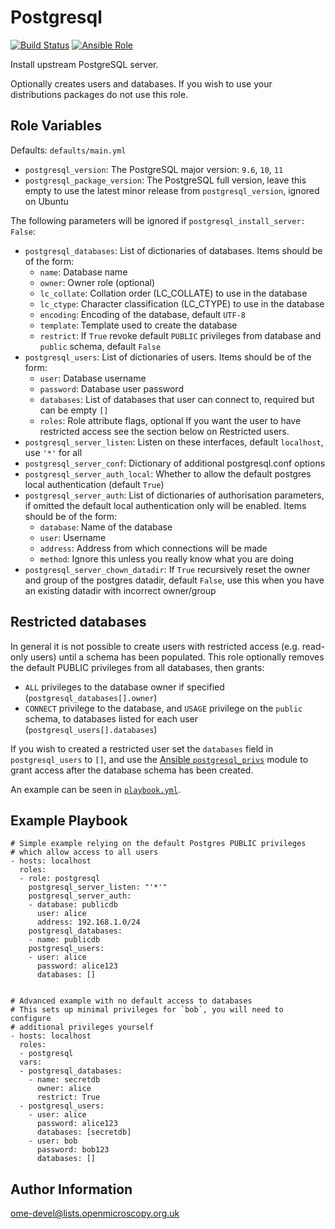 Postgresql
==========

[![Build Status](https://travis-ci.org/ome/ansible-role-postgresql.svg)](https://travis-ci.org/ome/ansible-role-postgresql)
[![Ansible Role](https://img.shields.io/ansible/role/41080.svg)](https://galaxy.ansible.com/ome/postgresql/)

Install upstream PostgreSQL server.

Optionally creates users and databases.
If you wish to use your distributions packages do not use this role.


Role Variables
--------------

Defaults: `defaults/main.yml`

- `postgresql_version`: The PostgreSQL major version: `9.6`, `10`, `11`
- `postgresql_package_version`: The PostgreSQL full version, leave this empty to use the latest minor release from `postgresql_version`, ignored on Ubuntu

The following parameters will be ignored if `postgresql_install_server: False`:
- `postgresql_databases`: List of dictionaries of databases.
  Items should be of the form:
  - `name`: Database name
  - `owner`: Owner role (optional)
  - `lc_collate`: Collation order (LC_COLLATE) to use in the database
  - `lc_ctype`: Character classification (LC_CTYPE) to use in the database
  - `encoding`: Encoding of the database, default `UTF-8`
  - `template`: Template used to create the database
  - `restrict`: If `True` revoke default `PUBLIC` privileges from database and `public` schema, default `False`
- `postgresql_users`: List of dictionaries of users.
  Items should be of the form:
  - `user`: Database username
  - `password`: Database user password
  - `databases`: List of databases that user can connect to, required but can be empty `[]`
  - `roles`: Role attribute flags, optional
  If you want the user to have restricted access see the section below on Restricted users.
- `postgresql_server_listen`: Listen on these interfaces, default `localhost`, use `'*'` for all
- `postgresql_server_conf`: Dictionary of additional postgresql.conf options
- `postgresql_server_auth_local`: Whether to allow the default postgres local authentication (default `True`)
- `postgresql_server_auth`: List of dictionaries of authorisation parameters, if omitted the default local authentication only will be enabled. Items should be of the form:
  - `database`: Name of the database
  - `user`: Username
  - `address`: Address from which connections will be made
  - `method`: Ignore this unless you really know what you are doing
- `postgresql_server_chown_datadir`: If `True` recursively reset the owner and group of the postgres datadir, default `False`, use this when you have an existing datadir with incorrect owner/group


Restricted databases
--------------------

In general it is not possible to create users with restricted access (e.g. read-only users) until a schema has been populated.
This role optionally removes the default PUBLIC privileges from all databases, then grants:
- `ALL` privileges to the database owner if specified (`postgresql_databases[].owner`)
- `CONNECT` privilege to the database, and `USAGE` privilege on the `public` schema, to databases listed for each user (`postgresql_users[].databases`)

If you wish to created a restricted user set the `databases` field in `postgresql_users` to `[]`, and use the [Ansible `postgresql_privs`](http://docs.ansible.com/ansible/latest/postgresql_privs_module.html) module to grant access after the database schema has been created.

An example can be seen in [`playbook.yml`](playbook.yml).


Example Playbook
----------------

    # Simple example relying on the default Postgres PUBLIC privileges
    # which allow access to all users
    - hosts: localhost
      roles:
      - role: postgresql
        postgresql_server_listen: "'*'"
        postgresql_server_auth:
        - database: publicdb
          user: alice
          address: 192.168.1.0/24
        postgresql_databases:
        - name: publicdb
        postgresql_users:
        - user: alice
          password: alice123
          databases: []


    # Advanced example with no default access to databases
    # This sets up minimal privileges for `bob`, you will need to configure
    # additional privileges yourself
    - hosts: localhost
      roles:
      - postgresql
      vars:
      - postgresql_databases:
        - name: secretdb
          owner: alice
          restrict: True
      - postgresql_users:
        - user: alice
          password: alice123
          databases: [secretdb]
        - user: bob
          password: bob123
          databases: []


Author Information
------------------

ome-devel@lists.openmicroscopy.org.uk
